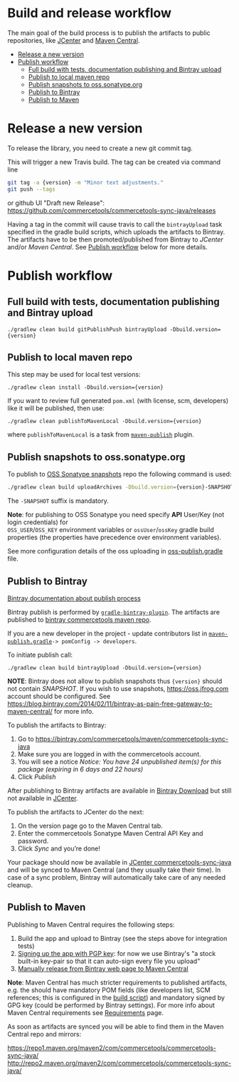 # Build and release workflow

The main goal of the build process is to publish the artifacts to public repositories, 
like [JCenter](https://jcenter.bintray.com/) and [Maven Central](https://search.maven.org/).

<!-- START doctoc generated TOC please keep comment here to allow auto update -->
<!-- DON'T EDIT THIS SECTION, INSTEAD RE-RUN doctoc TO UPDATE -->


- [Release a new version](#release-a-new-version)
- [Publish workflow](#publish-workflow)
  - [Full build with tests, documentation publishing and Bintray upload](#full-build-with-tests-documentation-publishing-and-bintray-upload)
  - [Publish to local maven repo](#publish-to-local-maven-repo)
  - [Publish snapshots to oss.sonatype.org](#publish-snapshots-to-osssonatypeorg)
  - [Publish to Bintray](#publish-to-bintray)
  - [Publish to Maven](#publish-to-maven)

<!-- END doctoc generated TOC please keep comment here to allow auto update -->

# Release a new version

To release the library, you need to create a new git commit tag.

This will trigger a new Travis build. The tag can be created via command line

```bash
git tag -a {version} -m "Minor text adjustments."
git push --tags
```

or github UI "Draft new Release":
https://github.com/commercetools/commercetools-sync-java/releases

Having a tag in the commit will cause travis to call the `bintrayUpload` task specified in the gradle build scripts, which uploads
the artifacts to Bintray. The artifacts have to be then promoted/published from Bintray to _JCenter_ and/or 
_Maven Central_. See [Publish workflow](#publish-workflow) below for more details.

# Publish workflow

## Full build with tests, documentation publishing and Bintray upload

```
./gradlew clean build gitPublishPush bintrayUpload -Dbuild.version={version}
```

## Publish to local maven repo
 
This step may be used for local test versions:
```
./gradlew clean install -Dbuild.version={version}
```

If you want to review full generated `pom.xml` (with license, scm, developers) like it will be published, then use:
```
./gradlew clean publishToMavenLocal -Dbuild.version={version}
```

where `publishToMavenLocal` is a task from 
[`maven-publish`](https://docs.gradle.org/3.3/userguide/publishing_maven.html#publishing_maven:install)
plugin.

## Publish snapshots to oss.sonatype.org

To publish to [OSS Sonatype snapshots](https://oss.sonatype.org/content/repositories/snapshots/com/commercetools/)
repo the following command is used:

```bash
./gradlew clean build uploadArchives -Dbuild.version={version}-SNAPSHOT
```

The `-SNAPSHOT` suffix is mandatory. 

**Note**: for publishing to OSS Sonatype you need specify **API** User/Key (not login credentials) for  
`OSS_USER`/`OSS_KEY` environment variables or `ossUser`/`ossKey` gradle build properties 
(the properties have precedence over environment variables). 

See more configuration details of the oss uploading in [oss-publish.gradle](../gradle-scripts/oss-publish.gradle) file.


## Publish to Bintray

[Bintray documentation about publish process](https://blog.bintray.com/2014/02/11/bintray-as-pain-free-gateway-to-maven-central/)

Bintray publish is performed by [`gradle-bintray-plugin`](https://github.com/bintray/gradle-bintray-plugin). 
The artifacts are published to [bintray commercetools maven repo](https://bintray.com/commercetools/maven/commercetools-sync-java).

If you are a new developer in the project - update contributors list in 
[`maven-publish.gradle`](/gradle-scripts/maven-publish.gradle)`-> pomConfig -> developers`.

To initiate publish call:
```
./gradlew clean build bintrayUpload -Dbuild.version={version}
```

**NOTE**: Bintray does not allow to publish snapshots thus `{version}` should not contain _SNAPSHOT_.
If you wish to use snapshots, https://oss.jfrog.com account should be configured.
See https://blog.bintray.com/2014/02/11/bintray-as-pain-free-gateway-to-maven-central/ for more info.

To publish the artifacts to Bintray:
1. Go to https://bintray.com/commercetools/maven/commercetools-sync-java
2. Make sure you are logged in with the commercetools account.
3. You will see a notice _Notice: You have 24 unpublished item(s) for this package (expiring in 6 days and 22 hours)_
4. Click _Publish_

After publishing to Bintray artifacts are available in [Bintray Download](http://dl.bintray.com/commercetools/maven/com/commercetools/commercetools-sync-java/)
but still not available in [JCenter](https://jcenter.bintray.com/com/commercetools/commercetools-sync-java/). 

To publish the artifacts to JCenter do the next:
  1. On the version page go to the Maven Central tab.
  2. Enter the commercetools Sonatype Maven Central API Key and password.
  3. Click _Sync_ and you’re done! 
  
Your package should now be available in [JCenter commercetools-sync-java](https://jcenter.bintray.com/com/commercetools/commercetools-sync-java/) 
and will be synced to Maven Central (and they usually take their time). In case of a sync problem, Bintray will automatically take care of any needed cleanup. 

## Publish to Maven

Publishing to Maven Central requires the following steps:

 1. Build the app and upload to Bintray (see the steps above for integration tests)
 1. [Signing up the app with PGP key](https://blog.bintray.com/2013/08/06/fight-crime-with-gpg/): for now we use Bintray's 
    "a stock built-in key-pair so that it can auto-sign every file you upload"
 1. [Manually release from Bintray web page to Maven Central](https://blog.bintray.com/2015/09/17/publishing-your-maven-project-to-bintray/)
 
**Note**: Maven Central has much stricter requirements to published artifacts, e.g. the should have mandatory POM fields 
(like developers list, SCM references; this is configured in the [build script](/maven-publish.gradle)) 
and mandatory signed by GPG key (could be performed by Bintray settings). For more info about Maven Central 
requirements see [Requirements](http://central.sonatype.org/pages/requirements.html) page.

As soon as artifacts are synced you will be able to find them in the Maven Central repo and mirrors:

https://repo1.maven.org/maven2/com/commercetools/commercetools-sync-java/
http://repo2.maven.org/maven2/com/commercetools/commercetools-sync-java/